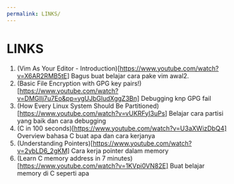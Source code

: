 ```yaml
---
permalink: LINKS/
---
```


# LINKS
1. (Vim As Your Editor - Introduction)[https://www.youtube.com/watch?v=X6AR2RMB5tE]
Bagus buat belajar cara pake vim awal2.
2. (Basic File Encryption with GPG key pairs!)[https://www.youtube.com/watch?v=DMGIlj7u7Eo&pp=ygUJbGludXggZ3Bn]
Debugging knp GPG fail
3. (How Every Linux System Should Be Partitioned)[https://www.youtube.com/watch?v=vUKRFyI3uPs]
Belajar cara partisi yang baik dan cara debugging
4. (C in 100 seconds)[https://www.youtube.com/watch?v=U3aXWizDbQ4]
Overview bahasa C buat apa dan cara kerjanya
5. (Understanding Pointers)[https://www.youtube.com/watch?v=2ybLD6_2gKM]
Cara kerja pointer dalam memory
6. (Learn C memory address in 7 minutes)[https://www.youtube.com/watch?v=1KVpi0VN82E]
Buat belajar memory di C seperti apa
